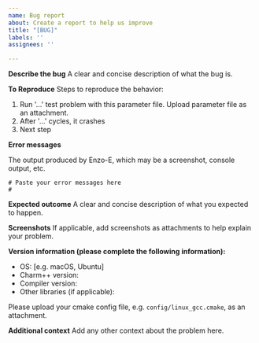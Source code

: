 ```yaml
---
name: Bug report
about: Create a report to help us improve
title: "[BUG]"
labels: ''
assignees: ''

---
```


**Describe the bug**
A clear and concise description of what the bug is.

**To Reproduce**
Steps to reproduce the behavior:
1. Run '...' test problem with this parameter file. Upload parameter file as an attachment.
2. After '...' cycles, it crashes
3. Next step

**Error messages**

The output produced by Enzo-E, which may be a screenshot, console output, etc.

```
# Paste your error messages here
#
```

**Expected outcome**
A clear and concise description of what you expected to happen.

**Screenshots**
If applicable, add screenshots as attachments to help explain your problem.

**Version information (please complete the following information):**
 - OS: [e.g. macOS, Ubuntu]
 - Charm++ version:
 - Compiler version:
 - Other libraries (if applicable):

Please upload your cmake config file, e.g. `config/linux_gcc.cmake`, as an attachment.

**Additional context**
Add any other context about the problem here.
